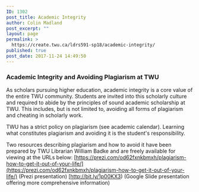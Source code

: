```yaml
---
ID: 1302
post_title: Academic Integrity
author: Colin Madland
post_excerpt: ""
layout: page
permalink: >
  https://create.twu.ca/ldrs591-sp18/academic-integrity/
published: true
post_date: 2017-11-24 14:49:50
---
```

### Academic Integrity and Avoiding Plagiarism at TWU

As scholars pursuing higher education, academic integrity is a core value of the entire TWU community. Students are invited into this scholarly culture and required to abide by the principles of sound academic scholarship at TWU. This includes, but is not limited to, avoiding all forms of plagiarism and cheating in scholarly work.

TWU has a strict policy on plagiarism (see academic calendar). Learning what constitutes plagiarism and avoiding it is the student's responsibility.

Two resources describing plagiarism and how to avoid it have been prepared by TWU Librarian William Badke and are freely available for viewing at the URLs below:
[https://prezi.com/od62fxnkbmxh/plagiarism-how-to-get-it-out-of-your-life/](https://prezi.com/od62fxnkbmxh/plagiarism-how-to-get-it-out-of-your-life/) (Prezi presentation)
[http://bit.ly/1p00KX3) (Google Slide presentation offering more comprehensive information)